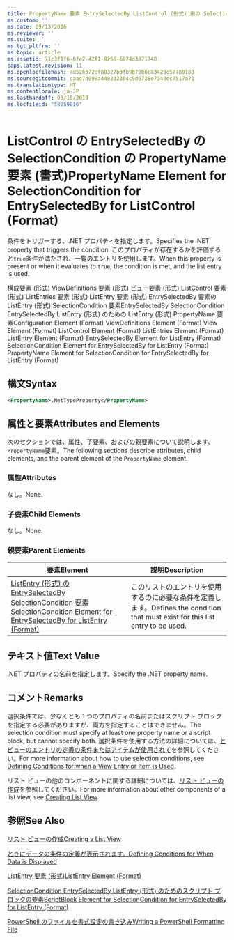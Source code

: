 ```yaml
---
title: PropertyName 要素 EntrySelectedBy ListControl (形式) 用の SelectionCondition |Microsoft Docs
ms.custom: ''
ms.date: 09/13/2016
ms.reviewer: ''
ms.suite: ''
ms.tgt_pltfrm: ''
ms.topic: article
ms.assetid: 71c3f1f6-6fe2-42f1-8260-6974d3871748
caps.latest.revision: 11
ms.openlocfilehash: 7d526372cf80327b3fb9b79b6e83429c57780183
ms.sourcegitcommit: caac7d098a448232304c9d6728e7340ec7517a71
ms.translationtype: MT
ms.contentlocale: ja-JP
ms.lasthandoff: 03/16/2019
ms.locfileid: "58059016"
---
```

# <a name="propertyname-element-for-selectioncondition-for-entryselectedby-for-listcontrol-format"></a><span data-ttu-id="443f3-102">ListControl の EntrySelectedBy の SelectionCondition の PropertyName 要素 (書式)</span><span class="sxs-lookup"><span data-stu-id="443f3-102">PropertyName Element for SelectionCondition for EntrySelectedBy for ListControl (Format)</span></span>

<span data-ttu-id="443f3-103">条件をトリガーする、.NET プロパティを指定します。</span><span class="sxs-lookup"><span data-stu-id="443f3-103">Specifies the .NET property that triggers the condition.</span></span> <span data-ttu-id="443f3-104">このプロパティが存在するかを評価すると`true`条件が満たされ、一覧のエントリを使用します。</span><span class="sxs-lookup"><span data-stu-id="443f3-104">When this property is present or when it evaluates to `true`, the condition is met, and the list entry is used.</span></span>

<span data-ttu-id="443f3-105">構成要素 (形式) ViewDefinitions 要素 (形式) ビュー要素 (形式) ListControl 要素 (形式) ListEntries 要素 (形式) ListEntry 要素 (形式) EntrySelectedBy 要素の ListEntry (形式) SelectionCondition 要素EntrySelectedBy SelectionCondition EntrySelectedBy ListEntry (形式) のための ListEntry (形式) PropertyName 要素</span><span class="sxs-lookup"><span data-stu-id="443f3-105">Configuration Element (Format) ViewDefinitions Element (Format) View Element (Format) ListControl Element (Format) ListEntries Element (Format) ListEntry Element (Format) EntrySelectedBy Element for ListEntry (Format) SelectionCondition Element for EntrySelectedBy for ListEntry (Format) PropertyName Element for SelectionCondition for EntrySelectedBy for ListEntry (Format)</span></span>

## <a name="syntax"></a><span data-ttu-id="443f3-106">構文</span><span class="sxs-lookup"><span data-stu-id="443f3-106">Syntax</span></span>

```xml
<PropertyName>.NetTypeProperty</PropertyName>
```

## <a name="attributes-and-elements"></a><span data-ttu-id="443f3-107">属性と要素</span><span class="sxs-lookup"><span data-stu-id="443f3-107">Attributes and Elements</span></span>

<span data-ttu-id="443f3-108">次のセクションでは、属性、子要素、およびの親要素について説明します、`PropertyName`要素。</span><span class="sxs-lookup"><span data-stu-id="443f3-108">The following sections describe attributes, child elements, and the parent element of the `PropertyName` element.</span></span>

### <a name="attributes"></a><span data-ttu-id="443f3-109">属性</span><span class="sxs-lookup"><span data-stu-id="443f3-109">Attributes</span></span>

<span data-ttu-id="443f3-110">なし。</span><span class="sxs-lookup"><span data-stu-id="443f3-110">None.</span></span>

### <a name="child-elements"></a><span data-ttu-id="443f3-111">子要素</span><span class="sxs-lookup"><span data-stu-id="443f3-111">Child Elements</span></span>

<span data-ttu-id="443f3-112">なし。</span><span class="sxs-lookup"><span data-stu-id="443f3-112">None.</span></span>

### <a name="parent-elements"></a><span data-ttu-id="443f3-113">親要素</span><span class="sxs-lookup"><span data-stu-id="443f3-113">Parent Elements</span></span>

|<span data-ttu-id="443f3-114">要素</span><span class="sxs-lookup"><span data-stu-id="443f3-114">Element</span></span>|<span data-ttu-id="443f3-115">説明</span><span class="sxs-lookup"><span data-stu-id="443f3-115">Description</span></span>|
|-------------|-----------------|
|[<span data-ttu-id="443f3-116">ListEntry (形式) の EntrySelectedBy SelectionCondition 要素</span><span class="sxs-lookup"><span data-stu-id="443f3-116">SelectionCondition Element for EntrySelectedBy for ListEntry (Format)</span></span>](./selectioncondition-element-for-entryselectedby-for-listcontrol-format.md)|<span data-ttu-id="443f3-117">このリストのエントリを使用するのに必要な条件を定義します。</span><span class="sxs-lookup"><span data-stu-id="443f3-117">Defines the condition that must exist for this list entry to be used.</span></span>|

## <a name="text-value"></a><span data-ttu-id="443f3-118">テキスト値</span><span class="sxs-lookup"><span data-stu-id="443f3-118">Text Value</span></span>

<span data-ttu-id="443f3-119">.NET プロパティの名前を指定します。</span><span class="sxs-lookup"><span data-stu-id="443f3-119">Specify the .NET property name.</span></span>

## <a name="remarks"></a><span data-ttu-id="443f3-120">コメント</span><span class="sxs-lookup"><span data-stu-id="443f3-120">Remarks</span></span>

<span data-ttu-id="443f3-121">選択条件では、少なくとも 1 つのプロパティの名前またはスクリプト ブロックを指定する必要がありますが、両方を指定することはできません。</span><span class="sxs-lookup"><span data-stu-id="443f3-121">The selection condition must specify at least one property name or a script block, but cannot specify both.</span></span> <span data-ttu-id="443f3-122">選択条件を使用する方法の詳細については、[とビューのエントリの定義の条件またはアイテムが使用されて](./defining-conditions-for-displaying-data.md)を参照してください。</span><span class="sxs-lookup"><span data-stu-id="443f3-122">For more information about how to use selection conditions, see [Defining Conditions for when a View Entry or Item is Used](./defining-conditions-for-displaying-data.md).</span></span>

<span data-ttu-id="443f3-123">リスト ビューの他のコンポーネントに関する詳細については、[リスト ビューの作成](./creating-a-list-view.md)を参照してください。</span><span class="sxs-lookup"><span data-stu-id="443f3-123">For more information about other components of a list view, see [Creating List View](./creating-a-list-view.md).</span></span>

## <a name="see-also"></a><span data-ttu-id="443f3-124">参照</span><span class="sxs-lookup"><span data-stu-id="443f3-124">See Also</span></span>

[<span data-ttu-id="443f3-125">リスト ビューの作成</span><span class="sxs-lookup"><span data-stu-id="443f3-125">Creating a List View</span></span>](./creating-a-list-view.md)

[<span data-ttu-id="443f3-126">ときにデータの条件の定義が表示されます。</span><span class="sxs-lookup"><span data-stu-id="443f3-126">Defining Conditions for When Data is Displayed</span></span>](./defining-conditions-for-displaying-data.md)

[<span data-ttu-id="443f3-127">ListEntry 要素 (形式)</span><span class="sxs-lookup"><span data-stu-id="443f3-127">ListEntry Element (Format)</span></span>](./listentry-element-for-listcontrol-format.md)

[<span data-ttu-id="443f3-128">SelectionCondition EntrySelectedBy ListEntry (形式) のためのスクリプト ブロックの要素</span><span class="sxs-lookup"><span data-stu-id="443f3-128">ScriptBlock Element for SelectionCondition for EntrySelectedBy for ListEntry (Format)</span></span>](./scriptblock-element-for-selectioncondition-for-entryselectedby-for-listcontrol-format.md)

[<span data-ttu-id="443f3-129">PowerShell のファイルを書式設定の書き込み</span><span class="sxs-lookup"><span data-stu-id="443f3-129">Writing a PowerShell Formatting File</span></span>](./writing-a-powershell-formatting-file.md)
